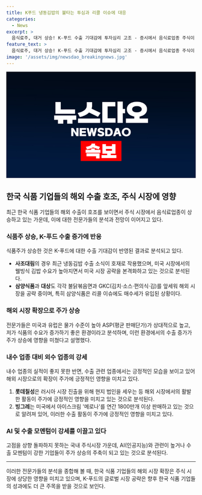 ```yaml
---
title: K푸드 냉동김밥의 불타는 투심과 리콜 이슈에 대응
categories:
  - News
excerpt: >
  음식료주, 대거 상승! K-푸드 수출 기대감에 투자심리 고조 - 증시에서 음식료업종 주식이 전일 대비 3.32% 상승, 사조대림 주가는 18.18% 상승. 삼양식품, 농심 등도 6% 이상 상승. K-푸드의 해외 시장 공략으로 인한 수출 기대감이 주가에 반영. 소비 섹터 중 삼양식품이 독보적으로 주가를 끌어올리며, 이는 AI 기술 및 강한 수출 모멘텀이 주가에 영향을 미치고 있다는 분석.
feature_text: >
  음식료주, 대거 상승! K-푸드 수출 기대감에 투자심리 고조 - 증시에서 음식료업종 주식이 전일 대비 3.32% 상승, 사조대림 주가는 18.18% 상승. 삼양식품, 농심 등도 6% 이상 상승. K-푸드의 해외 시장 공략으로 인한 수출 기대감이 주가에 반영. 소비 섹터 중 삼양식품이 독보적으로 주가를 끌어올리며, 이는 AI 기술 및 강한 수출 모멘텀이 주가에 영향을 미치고 있다는 분석.
image: '/assets/img/newsdao_breakingnews.jpg'
---
```


<p><img src="/assets/img/newsdao_breakingnews.jpg" alt="koreaapp 속보" /></p>

<h2 data-ke-size="size26">한국 식품 기업들의 해외 수출 호조, 주식 시장에 영향</h2>

<p data-ke-size="size16">최근 한국 식품 기업들의 해외 수출이 호조를 보이면서 주식 시장에서 음식료업종이 상승하고 있는 가운데, 이에 대한 전문가들의 분석과 전망이 이어지고 있다.</p>

<h3>식품주 상승, K-푸드 수출 증가에 반응</h3>

<p data-ke-size="size16">식품주가 상승한 것은 K-푸드에 대한 수출 기대감이 반영된 결과로 분석되고 있다. </p>

<ul>
    <li><b>사조대림</b>의 경우 최근 냉동김밥 수출 소식이 호재로 작용했으며, 미국 시장에서의 웰빙식 김밥 수요가 높아지면서 미국 시장 공략을 본격화하고 있는 것으로 분석된다.</li>
    <li><b>삼양식품</b>과 <b>대상</b>도 각각 불닭볶음면과 GKC(김치·소스·편의식·김)를 앞세워 해외 시장을 공략 중이며, 특히 삼양식품은 리콜 이슈에도 매수세가 유입된 상황이다.</li>
</ul>

<h3>해외 시장 확장으로 주가 상승</h3>

<p data-ke-size="size16">전문가들은 미국과 유럽은 물가 수준이 높아 ASP(평균 판매단가)가 상대적으로 높고, 저가 식품의 수요가 증가하기 좋은 환경이라고 분석하며, 이런 환경에서의 수출 증가가 주가 상승에 영향을 미쳤다고 설명했다.</p>

<h3>내수 업종 대비 외수 업종의 강세</h3>

<p data-ke-size="size16">내수 업종의 실적이 좋지 못한 반면, 수출 관련 업종에서는 긍정적인 모습을 보이고 있어 해외 시장으로의 확장이 주가에 긍정적인 영향을 미치고 있다.</p>

<ol>
    <li><b>롯데칠성</b>은 러시아 시장 진출을 위해 현지 법인을 세우는 등 해외 시장에서의 활발한 활동이 주가에 긍정적인 영향을 미치고 있는 것으로 분석된다.</li>
    <li><b>빙그레</b>는 미국에서 아이스크림 '메로나'를 연간 1800만개 이상 판매하고 있는 것으로 알려져 있어, 이러한 수출 활동이 주가에 긍정적인 영향을 미치고 있다.</li>
</ol>

<h3>AI 및 수출 모멘텀이 강세를 이끌고 있다</h3>

<p data-ke-size="size16">고점을 상향 돌파하지 못하는 국내 주식시장 가운데, AI(인공지능)와 관련이 높거나 수출 모멘텀이 강한 기업들이 주가 상승의 주축이 되고 있는 것으로 분석된다.</p>

<hr>

<p data-ke-size="size16">이러한 전문가들의 분석을 종합해 볼 때, 한국 식품 기업들의 해외 시장 확장은 주식 시장에 상당한 영향을 미치고 있으며, K-푸드의 글로벌 시장 공략은 향후 한국 식품 기업들의 성과에도 더 큰 주목을 받을 것으로 보인다.</p>

